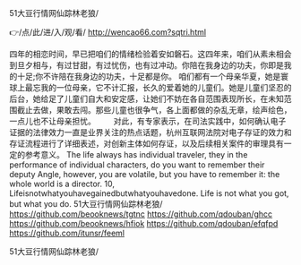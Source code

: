 
51大豆行情网仙踪林老狼/




👉/点/此/进/入/观/看/ http://wencao66.com?sqtri.html




四年的相恋时间，早已把咱们的情绪检验着安如磐石。这四年来，咱们从素未相会到旦夕相与，有过甘甜，有过忧伤，也有过冲动。你陪在我身边的功夫，你即是我的十足;你不许陪在我身边的功夫，十足都是你。
	咱们都有一个母亲华夏，她是寰球上最忘我的一位母亲，它不计汇报，长久的爱着她的儿童们。她是儿童们坚忍的后台，她给足了儿童们自大和安定感，让她们不妨在各自范围表现所长，在未知范围截止去做，果敢去闯。那些儿童也很争气，各上面都做的杂乱无章，绘声绘色，一点儿也不让母亲担忧。
　　对此，有专家表示，在司法实践中，如何确认电子证据的法律效力一直是业界关注的热点话题，杭州互联网法院对电子存证的效力和存证流程进行了详细表述，对创新主体如何存证，以及后续相关案件的审理具有一定的参考意义。
The life always has individual traveler, they in the performance of individual characters, do you want to remember their deputy Angle, however, you are volatile, but you have to remember it: the whole world is a director.
10, Lifeisnotwhatyouhavegainedbutwhatyouhavedone. Life is not what you got, but what you do.
51大豆行情网仙踪林老狼/ https://github.com/beooknews/tgtnc
https://github.com/qdouban/ghcc
https://github.com/beooknews/hfiok
https://github.com/qdouban/efqfpd
https://github.com/itunsr/feeml





51大豆行情网仙踪林老狼/
